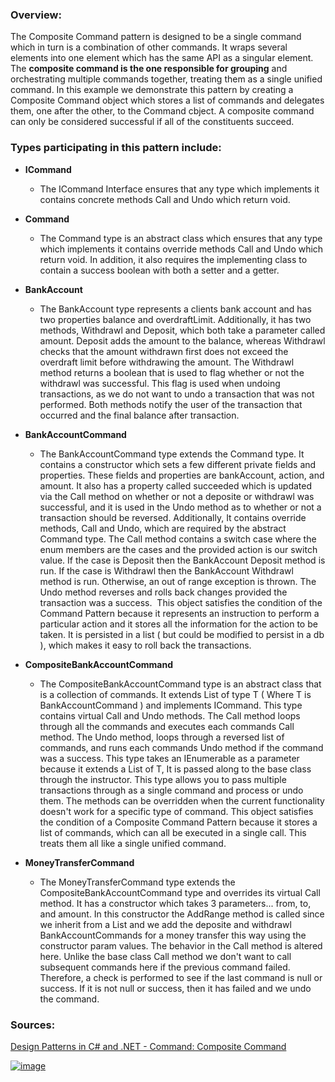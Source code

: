 ### Overview:

The Composite Command pattern is designed to be a single command which in turn is a combination of other commands. It wraps several elements into one element which has the same API as a singular element. The **composite command is the one responsible for grouping** and orchestrating multiple commands together, treating them as a single unified command. In this example we demonstrate this pattern by creating a Composite Command object which stores a list of commands and delegates them, one after the other, to the Command cbject. A composite command can only be considered successful if all of the constituents succeed.

### Types participating in this pattern include:

	
- **ICommand**
	- The ICommand Interface ensures that any type which implements it contains concrete methods Call and Undo which return void.

- **Command**
	- The Command type is an abstract class which ensures that any type which implements it contains override methods Call and Undo which return void. In addition, it also requires the implementing class to contain a success boolean with both a setter and a getter.

- **BankAccount**
	* The BankAccount type represents a clients bank account and has two properties balance and overdraftLimit. Additionally, it has two methods, Withdrawl and Deposit, which both take a parameter called amount. Deposit adds the amount to the balance, whereas Withdrawl checks that the amount withdrawn first does not exceed the overdraft limit before withdrawing the amount. The Withdrawl method returns a boolean that is used to flag whether or not the withdrawl was successful. This flag is used when undoing transactions, as we do not want to undo a transaction that was not performed. Both methods notify the user of the transaction that occurred and the final balance after transaction.

- **BankAccountCommand**
	 - The BankAccountCommand type extends the Command type. It contains a constructor which sets a few different private fields and properties. These fields and properties are bankAccount, action, and amount. It also has a property called succeeded which is updated via the Call method on whether or not a deposite or withdrawl was successful, and it is used in the Undo method as to whether or not a transaction should be reversed. Additionally, It contains override methods, Call and Undo, which are required by the abstract Command type. The Call method contains a switch case where the enum members are the cases and the provided action is our switch value. If the case is Deposit then the BankAccount Deposit method is run. If the case is Withdrawl then the BankAccount Withdrawl method is run. Otherwise, an out of range exception is thrown. The Undo method reverses and rolls back changes provided the transaction was a success.
	  This object satisfies the condition of the Command Pattern because it represents an instruction to perform a particular action and it stores all the information for the action to be taken. It is persisted in a list ( but could be modified to persist in a db ), which makes it easy to roll back the transactions.
	
- **CompositeBankAccountCommand**
	- The CompositeBankAccountCommand type is an abstract class that is a collection of commands. It extends List of type T ( Where T is BankAccountCommand ) and implements ICommand. This type contains virtual Call and Undo methods. The Call method loops through all the commands and executes each commands Call method. The Undo method, loops through a reversed list of commands, and runs each commands Undo method if the command was a success. This type takes an IEnumerable as a parameter because it extends a List of T, It is passed along to the base class through the instructor. This type allows you to pass multiple transactions through as a single command and process or undo them. The methods can be overridden when the current functionality doesn't work for a specific type of command. This object satisfies the condition of a Composite Command Pattern because it stores a list of commands, which can all be executed in a single call. This treats them all like a single unified command.

- **MoneyTransferCommand**
	- The MoneyTransferCommand type extends the CompositeBankAccountCommand type and overrides its virtual Call method. It has a constructor which takes 3 parameters... from, to, and amount. In this constructor the AddRange method is called since we inherit from a List and we add the deposite and withdrawl BankAccountCommands for a money transfer this way using the constructor param values. The behavior in the Call method is altered here. Unlike the base class Call method we don't want to call subsequent commands here if the previous command failed. Therefore, a check is performed to see if the last command is null or success. If it is not null or success, then it has failed and we undo the command.

### Sources:
[Design Patterns in C# and .NET - Command: Composite Command](https://www.udemy.com/course/design-patterns-csharp-dotnet/)

[![image](https://github.com/nicholasrwx/GangOfFourPatterns/blob/main/Imgs/back-arrow_1f519.png)](https://github.com/nicholasrwx/GangOfFourPatterns/tree/main)